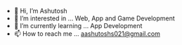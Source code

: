 - 👋 Hi, I’m Ashutosh
- 👀 I’m interested in ... Web, App and Game Development
- 🌱 I’m currently learning ... App Development
- 📫 How to reach me ... aashutoshs021@gmail.com

<!---
aashutoshs021/aashutoshs021 is a ✨ special ✨ repository because its `README.md` (this file) appears on your GitHub profile.
You can click the Preview link to take a look at your changes.
--->

